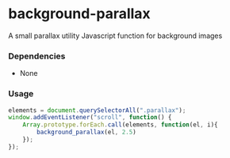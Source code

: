 # background-parallax
A small parallax utility Javascript function for background images

### Dependencies
- None

### Usage


```javascript
elements = document.querySelectorAll(".parallax");
window.addEventListener("scroll", function() {
	Array.prototype.forEach.call(elements, function(el, i){
		background_parallax(el, 2.5)
	});
});
```


